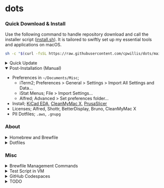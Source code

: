 # dots

### Quick Download & Install

Use the following command to handle repository download and call the installer script ([install.sh](install.sh)). It is tailored to swiftly set up my essential tools and applications on macOS.

```sh
sh -c "$(curl -fsSL https://raw.githubusercontent.com/cpwillis/dots/main/scripts/repo_download.sh)"
```

<details>
  <summary>Quick Update</summary>

```sh
./scripts/update_configs.sh --commit
```

</details>

<details open>
  <summary>Post-Installation (Manual)</summary>

- Preferences in `~/Documents/Misc`;
  - iTerm2; Preferences > General > Settings > Import All Settings and Data...
  - iStat Menus; File > Import Settings...
  - Alfred; Advanced > Set preferences folder...
- Install; [KiCad EDA](https://www.kicad.org/download/macos/), [CleanMyMac X](https://my.macpaw.com/), [PrusaSlicer](https://www.prusa3d.com/page/prusaslicer_424/)
- Licenses; Alfred, Shottr, BetterDisplay, Bruno, CleanMyMac X
- PII Dotfiles; `.aws`, `.gnupg`

</details>

### About

<details>
  <summary>Homebrew and Brewfile</summary>

Homebrew is an unofficial package manager for macOS, simplifying the installation, updating, and management of user applications. Utilizing Git and Ruby, it installs packages within its prefix and symlinks them to the appropriate locations on disk, providing flexibility for customization and easy rollback of changes. Accessed via the terminal with the `brew` command, Homebrew also offers an unofficial GUI called Cakebrew. The Brewfile defines a list of packages to install on your system, featuring keywords like `brew`, `cask`, `tap`, and `mas`, each serving specific purposes as detailed in the documentation's terminology section. Lines starting with brew install pre-compiled binary packages, casks install GUI applications, taps add extra repositories, and mas enables installation of apps from the Apple App Store directly within your Brewfile.

</details>

<details>
  <summary>Dotfiles</summary>

Dotfiles, customizable configuration files typically stored in the user's home directory or `~/.config`, are named with a dot prefix (e.g., `.gitconfig`, `.zshrc`, `.vimrc`). Managed via Git, they enable effortless backups, rollbacks, and synchronization across environments, ensuring a consistent setup on multiple machines and expediting the process of setting up a new system.

Prioritizing security when managing dotfiles is paramount due to the potential inclusion of sensitive information like SSH keys or passwords. Solutions encompass utilizing `.gitignore` to prevent committing private files and ensuring setups aren't reliant on them. Encryption options such as `pass` or plain GPG bolster security. Additionally, tools like Git-crypt provide GPG-based encryption tailored for Git repositories, furnishing plaintext fallback versions to prevent errors if GPG keys are absent.

</details>

### Misc

<details>
  <summary>Brewfile Management Commands</summary>

- Install from Brewfile at current path: `$ brew bundle`
- Install from specific Brewfile: `$ brew bundle --file=[path/to/file]`
- Create Brewfile from installed packages: `$ brew bundle dump`
- Uninstall formulae not in Brewfile: `$ brew bundle cleanup --force`
- Check for install or upgrade in Brewfile: `$ brew bundle check`
- Output all Brewfile entries: `$ brew bundle list --all`
</details>

<details>
  <summary>Test Script in VM</summary>

It's advisable to test your script on a fresh Mac VM to ensure proper functionality. Installing on a clean Mac install allows you to identify potential issues that may not surface when repeatedly running the script on your own computer.

- **Intel**: Install Intel Mac OS VMs using [Virtualbox](https://github.com/myspaghetti/macos-virtualbox).
- **Apple Silicon (M1/M2)**: Utilize [VirtualBuddy](https://github.com/insidegui/VirtualBuddy) to run Mac OS VMs using Apple's Virtualization framework.

</details>

<details>
  <summary>GitHub Codespaces</summary>

Settings > Codespaces > Dotfiles > Automatically install dotfiles

- [How to set up your dotfiles for Codespaces](https://docs.github.com/en/codespaces/setting-your-user-preferences/personalizing-github-codespaces-for-your-account#dotfiles)
- [unofficial guide to dotfiles](https://dotfiles.github.io/)

</details>

<details>
  <summary>TODO</summary>

- Add `~/.config/atuin/config.toml`
  - https://docs.atuin.sh/configuration/config/
  - `filter_mode = "directory"`

</details>
